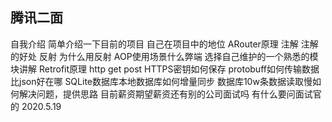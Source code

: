 ## 腾讯二面

自我介绍
简单介绍一下目前的项目
自己在项目中的地位
ARouter原理
注解 注解的好处
反射 为什么用反射
AOP使用场景什么弊端
选择自己维护的一个熟悉的模块讲解
Retrofit原理
http get post
HTTPS密钥如何保存
protobuff如何传输数据比json好在哪
SQLite数据库本地数据库如何增量同步
数据库10w条数据读取慢如何解决问题，提供思路
目前薪资期望薪资还有别的公司面试吗
有什么要问面试官的
2020.5.19